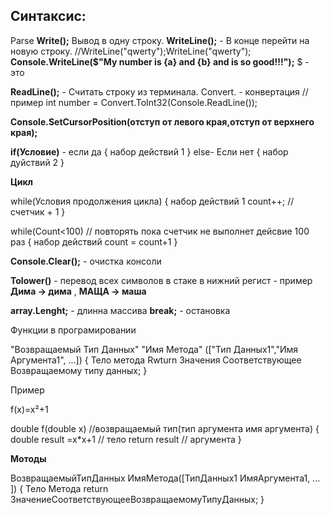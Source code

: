 ## Синтаксис: ##
Parse
**Write();** Вывод в одну строку.
**WriteLine();** - В конце перейти на новую строку. //WriteLine("qwerty");WriteLine("qwerty");
**Console.WriteLine($"My number is {a} and {b} and is so good!!!");** $ - это

**ReadLine();** - Считать строку из терминала.
Convert. - конвертация // пример int number = Convert.ToInt32(Console.ReadLine());


**Console.SetCursorPosition(отступ от левого края,отступ от верхнего края);**


**if(Условие)** - если да
{
    набор действий 1
}
else- Если нет
{
    набор дуйствий 2
}

**Цикл**

while(Условия продолжения цикла)
{
    набор действий 1
    count++; // счетчик + 1
}

while(Count<100) // повторять пока счетчик не выполнет дейсвие 100 раз
{
    набор действий
    count = count+1
}


**Console.Clear();** - очистка консоли







**Tolower()** - перевод всех символов в стаке в нижний регист - пример **Дима -> дима** , **МАЩА -> маша**

**array.Lenght;** -  длинна массива
**break;** - остановка

Функции в програмировании

"Возвращаемый Тип Данных" "Имя Метода" (["Тип Данных1","Имя Аргумента1", ...])
{
    Тело метода
    Rwturn Значения Соответствующее Возвращаемому типу данных;
}

Пример

f(x)=x²+1

double f(double x) //возвращаемый тип(тип аргумента имя аргумента)
{
    double result =x*x+1 // тело
    return result       // аргумента
}





**Мотоды**

ВозвращаемыйТипДанных ИмяМетода([ТипДанных1 ИмяАргумента1, ... ])
{
 Тело Метода
 return ЗначениеСоответствующееВозвращаемомуТипуДанных;
}

